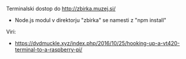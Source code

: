 Terminalski dostop do http://zbirka.muzej.si/
- Node.js modul v direktorju "zbirka" se namesti z "npm install"

Viri:
- https://dvdmuckle.xyz/index.php/2016/10/25/hooking-up-a-vt420-terminal-to-a-raspberry-pi/
